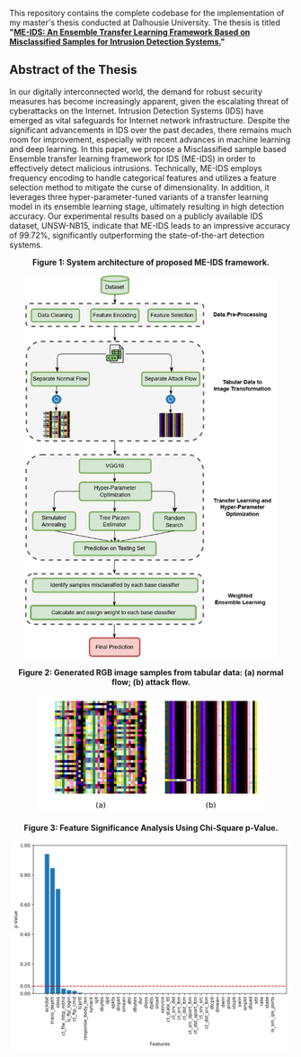 This repository contains the complete codebase for the implementation of my master's thesis conducted at Dalhousie University. The thesis is titled **"[ME-IDS: An Ensemble Transfer Learning Framework Based on Misclassified Samples for Intrusion Detection Systems.](https://dalspace.library.dal.ca/handle/10222/83178)"**

## Abstract of the Thesis
In our digitally interconnected world, the demand for robust security measures has become increasingly apparent, given the escalating threat of cyberattacks on the Internet. Intrusion Detection Systems (IDS) have emerged as vital safeguards for Internet network infrastructure. Despite the significant advancements in IDS over the past decades, there remains much room for improvement, especially with recent advances in machine learning and deep learning. In this paper, we propose a Misclassified sample based Ensemble transfer learning framework for IDS (ME-IDS) in order to effectively detect malicious intrusions. Technically, ME-IDS employs frequency encoding to handle categorical features and utilizes a feature selection method to mitigate the curse of dimensionality. In addition, it leverages three hyper-parameter-tuned variants of a transfer learning model in its ensemble learning stage, ultimately resulting in high detection accuracy. Our experimental results based on a publicly available IDS dataset, UNSW-NB15, indicate that ME-IDS leads to an impressive accuracy of 99.72%, significantly outperforming the state-of-the-art detection systems. 

**<p align="center">Figure 1: System architecture of proposed ME-IDS framework.</p>**
<p align="center">
<img src="https://github.com/arkog96/Weighted-Ensemble-Transfer-Learning-based-Intrusion-Detection-System-/blob/main/Figures/ME-IDS%20Framework.jpg" width="450" />
</p>

**<p align="center">Figure 2: Generated RGB image samples from tabular data: (a) normal flow; (b) attack flow.</p>**
<p align="center">
<img src="https://github.com/arkog96/Weighted-Ensemble-Transfer-Learning-based-Intrusion-Detection-System-/blob/main/Figures/Generated%20RGB%20Images.jpg" width="400" />
</p>

**<p align="center">Figure 3: Feature Significance Analysis Using Chi-Square p-Value.</p>**
<p align="center">
<img src="https://github.com/arkog96/Weighted-Ensemble-Transfer-Learning-based-Intrusion-Detection-System-/blob/main/Figures/Chi-square.jpg" width="500" />
</p>

